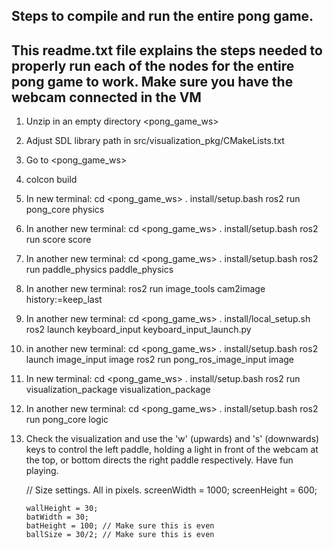 Steps to compile and run the entire pong game. 
-----------------------------------------------------------------------------------------
This readme.txt file explains the steps needed to properly run each of the nodes
for the entire pong game to work. Make sure you have the webcam connected in the VM
-----------------------------------------------------------------------------------------
1. Unzip in an empty directory <pong_game_ws>
2. Adjust SDL library path in src/visualization_pkg/CMakeLists.txt
3. Go to <pong_game_ws>
4. colcon build
4. In new terminal:
	cd <pong_game_ws>
	. install/setup.bash
	ros2 run pong_core physics
5. In another new terminal:
	cd <pong_game_ws>
	. install/setup.bash
	ros2 run score score
6. In another new terminal:
	cd <pong_game_ws>
	. install/setup.bash
	ros2 run paddle_physics paddle_physics
7. In another new terminal:
	ros2 run image_tools cam2image history:=keep_last
6. In another new terminal:
	cd <pong_game_ws>
	. install/local_setup.sh
	ros2 launch keyboard_input keyboard_input_launch.py
7. in another new terminal:
	cd <pong_game_ws>
	. install/setup.bash
	ros2 launch image_input image
  ros2 run pong_ros_image_input image
8. In new terminal:
	cd <pong_game_ws>
	. install/setup.bash
	ros2 run visualization_package visualization_package
9. In another new terminal:
	cd <pong_game_ws>
	. install/setup.bash
	ros2 run pong_core logic
10. Check the visualization and use the 'w' (upwards) and 's' (downwards) keys 
to control the left paddle, holding a light in front of the webcam at the top, 
or bottom directs the right paddle respectively. Have fun playing.  

	// Size settings. All in pixels.
        screenWidth = 1000;
        screenHeight = 600;

        wallHeight = 30;
        batWidth = 30;
        batHeight = 100; // Make sure this is even
        ballSize = 30/2; // Make sure this is even
